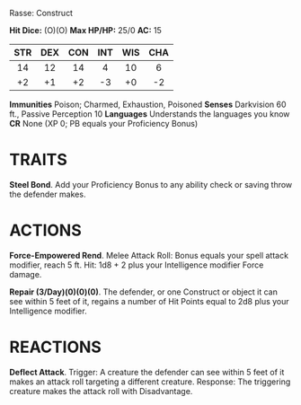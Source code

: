 Rasse: Construct

**Hit Dice:** (O)(O)
**Max HP/HP:** 25/0
**AC:** 15

| STR | DEX | CON | INT | WIS | CHA |
| :-: | :-: | :-: | :-: | :-: | :-: |
| 14  | 12  | 14  |  4  | 10  |  6  |
| +2  | +1  | +2  | -3  | +0  | -2  |
**Immunities** Poison; Charmed, Exhaustion, Poisoned
**Senses** Darkvision 60 ft., Passive Perception 10
**Languages** Understands the languages you know
**CR** None (XP 0; PB equals your Proficiency Bonus)

# TRAITS
**Steel Bond**. Add your Proficiency Bonus to any ability
check or saving throw the defender makes.

# ACTIONS
**Force-Empowered Rend**. Melee Attack Roll: Bonus
equals your spell attack modifier, reach 5 ft. Hit: 1d8 + 2
plus your Intelligence modifier Force damage.

**Repair (3/Day)(0)(0)(0)**. The defender, or one Construct or
object it can see within 5 feet of it, regains a number of
Hit Points equal to 2d8 plus your Intelligence modifier.

# REACTIONS
**Deflect Attack**. Trigger: A creature the defender can see
within 5 feet of it makes an attack roll targeting a
different creature. Response: The triggering creature
makes the attack roll with Disadvantage.